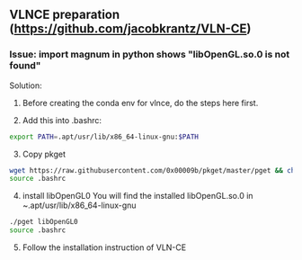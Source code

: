 ## VLNCE preparation (https://github.com/jacobkrantz/VLN-CE)
### Issue: import magnum in python shows "libOpenGL.so.0 is not found"
Solution:

1. Before creating the conda env for vlnce, do the steps here first.

2. Add this into .bashrc:
```bash
export PATH=.apt/usr/lib/x86_64-linux-gnu:$PATH
```

3. Copy pkget
```bash
wget https://raw.githubusercontent.com/0x00009b/pkget/master/pget && chmod +x pget
source .bashrc
```

4. install libOpenGL0
You will find the installed libOpenGL.so.0 in ~.apt/usr/lib/x86_64-linux-gnu
```bash
./pget libOpenGL0
source .bashrc
```

5. Follow the installation instruction of VLN-CE
